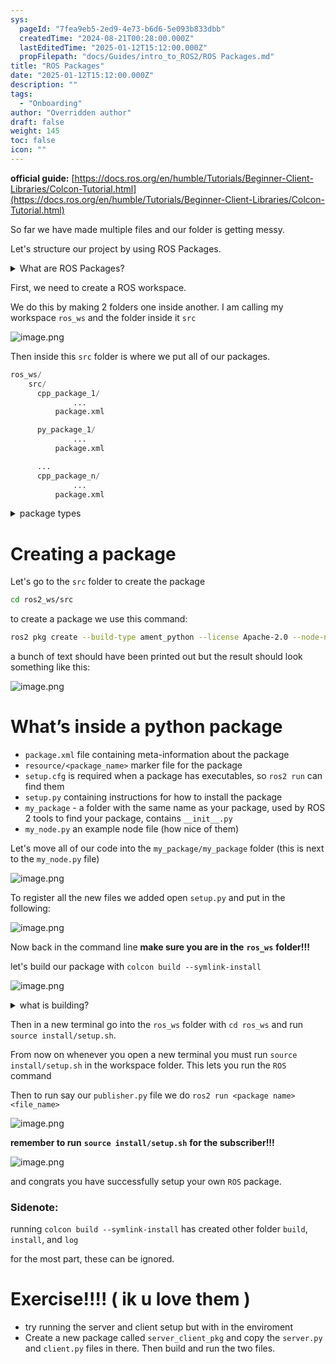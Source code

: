 ```yaml
---
sys:
  pageId: "7fea9eb5-2ed9-4e73-b6d6-5e093b833dbb"
  createdTime: "2024-08-21T00:28:00.000Z"
  lastEditedTime: "2025-01-12T15:12:00.000Z"
  propFilepath: "docs/Guides/intro_to_ROS2/ROS Packages.md"
title: "ROS Packages"
date: "2025-01-12T15:12:00.000Z"
description: ""
tags:
  - "Onboarding"
author: "Overridden author"
draft: false
weight: 145
toc: false
icon: ""
---
```


**official guide:** [https://docs.ros.org/en/humble/Tutorials/Beginner-Client-Libraries/Colcon-Tutorial.html](https://docs.ros.org/en/humble/Tutorials/Beginner-Client-Libraries/Colcon-Tutorial.html)

So far we have made multiple files and our folder is getting messy.

Let's structure our project by using ROS Packages.

<details>

<summary>What are ROS Packages?</summary>

ROS Packages are, as the name implies, packages of code that are highly sharable between ROS developers.

They consist of a folder, `package.xml` file, and source code

```python
      cpp_package_1/
		      ... imagine much code files here ..
          package.xml
```

</details>

First, we need to create a ROS workspace.

We do this by making 2 folders one inside another. I am calling my workspace `ros_ws` and the folder inside it `src`

![image.png](https://prod-files-secure.s3.us-west-2.amazonaws.com/d518164a-d88e-44d1-a4ee-3adb3bd8bce0/70706947-fd18-4537-a67b-e12946812d31/image.png?X-Amz-Algorithm=AWS4-HMAC-SHA256&X-Amz-Content-Sha256=UNSIGNED-PAYLOAD&X-Amz-Credential=ASIAZI2LB466UFJARZ57%2F20250613%2Fus-west-2%2Fs3%2Faws4_request&X-Amz-Date=20250613T190721Z&X-Amz-Expires=3600&X-Amz-Security-Token=IQoJb3JpZ2luX2VjEDIaCXVzLXdlc3QtMiJHMEUCIQCrT7a%2BroGFZTCjWKg1YQXg02956XJrSlEiZHlAWrreggIgA9qsTE0S2zQALdR0eqyefs1ZBeVS%2FMBIJWQ8MFU3Tosq%2FwMIGxAAGgw2Mzc0MjMxODM4MDUiDDdaC6KlyHLFRy0qzSrcA3kfbq1ayU3PinS9%2F3JJEcxk4Ml0JRO3h9WZ4i6xq0pTOvFSZa%2F1MRqenp8RjbgA%2FB4A5kjDSo4RdD3P5i6lnUTYUwzEUunIFRNssks0El8muUVx%2Fph94dfp67VLLT%2B9SqTIFKoMuXlIy5w7C2z3hOdiR1bq%2B5lINMd94W99xmI7SUyEhwml%2FXXSBKZKrAWhHawJS2rxYJvOohlx64aOQw3VAsYt2oYVEDzWYILMdLFEqfDV60xLJjvDc45iyt1i6ekCDkFku0AE1ny9pAMgLGV0%2FrziktHVcps%2FJo3fQyx5QFIh166xaw8DKrf3%2B8UOa1qLOvJVg2SJcaVPUku7GGs0Vtl1PMFhaEwqhY7r8JEd%2BkxfI%2FQvtV7NV0%2FA1zh3c%2FRl4Aay50GqKM4yQ2qrR11aiOMv0sZLXp1KE8fYnfAtGdT%2FeQ%2B5s5ZQkqBJbD6bq2Dkg2nsZWFA2duGBU1cpi5a9vm3zXvOgSXbc%2BiLCJ8H3stxhxLjPhArJzTM1aiC6%2FTtUdwMrwD5YOHhA0sLNQ%2FZuwQwnGNEfsDLEM4R9B6r3I0aP%2Fys%2BvDmdwjbEMF1YJKPu3QOLLgYrAqSFetaGqp%2B5y0rU1eQuxoaV1pfnj3g6fWfLVCZ%2BwDmtcZ9MN%2FSscIGOqUBu2e2NTpJGIiPqVkZ%2B%2FJxU4BAYwlBzFGV6AqjDtoudoD5wyKsgJpXSOgOJezvMSRAql7VrersXMah72x%2BGRSVHr1FL64mlH3UySS%2BK55cpQZAUrhRdmXzNxJPqPwEfZ4BojlyCJcEBFBfURwv28uDJU%2ByUm0d1ohydfCNKP%2BdIBa9vyoVcxB%2FkYdixExkjq7fSBZpJIBXIlU9MqEsBPMTksiViM%2Bz&X-Amz-Signature=7d3983baeb2e8488a068f3627190c8ca427e595c13ef6717b4dd058571b56cc3&X-Amz-SignedHeaders=host&x-amz-checksum-mode=ENABLED&x-id=GetObject)

Then inside this `src` folder is where we put all of our packages.

```python
ros_ws/
    src/
      cpp_package_1/
		      ...
          package.xml

      py_package_1/
		      ...
          package.xml

      ...
      cpp_package_n/
		      ...
          package.xml

```

<details>

<summary>package types</summary>

packages can be either `C++` or python.

the intern file structure is different for each but for this guide we will stick to creating python packages

</details>

# Creating a package

Let's go to the `src` folder to create the package

```bash
cd ros2_ws/src
```

to create a package we use this command:

```bash
ros2 pkg create --build-type ament_python --license Apache-2.0 --node-name my_node my_package
```

a bunch of text should have been printed out but the result should look something like this:

![image.png](https://prod-files-secure.s3.us-west-2.amazonaws.com/d518164a-d88e-44d1-a4ee-3adb3bd8bce0/e6cf1e3f-8512-4a3e-b131-079f800bf3e8/image.png?X-Amz-Algorithm=AWS4-HMAC-SHA256&X-Amz-Content-Sha256=UNSIGNED-PAYLOAD&X-Amz-Credential=ASIAZI2LB466UFJARZ57%2F20250613%2Fus-west-2%2Fs3%2Faws4_request&X-Amz-Date=20250613T190721Z&X-Amz-Expires=3600&X-Amz-Security-Token=IQoJb3JpZ2luX2VjEDIaCXVzLXdlc3QtMiJHMEUCIQCrT7a%2BroGFZTCjWKg1YQXg02956XJrSlEiZHlAWrreggIgA9qsTE0S2zQALdR0eqyefs1ZBeVS%2FMBIJWQ8MFU3Tosq%2FwMIGxAAGgw2Mzc0MjMxODM4MDUiDDdaC6KlyHLFRy0qzSrcA3kfbq1ayU3PinS9%2F3JJEcxk4Ml0JRO3h9WZ4i6xq0pTOvFSZa%2F1MRqenp8RjbgA%2FB4A5kjDSo4RdD3P5i6lnUTYUwzEUunIFRNssks0El8muUVx%2Fph94dfp67VLLT%2B9SqTIFKoMuXlIy5w7C2z3hOdiR1bq%2B5lINMd94W99xmI7SUyEhwml%2FXXSBKZKrAWhHawJS2rxYJvOohlx64aOQw3VAsYt2oYVEDzWYILMdLFEqfDV60xLJjvDc45iyt1i6ekCDkFku0AE1ny9pAMgLGV0%2FrziktHVcps%2FJo3fQyx5QFIh166xaw8DKrf3%2B8UOa1qLOvJVg2SJcaVPUku7GGs0Vtl1PMFhaEwqhY7r8JEd%2BkxfI%2FQvtV7NV0%2FA1zh3c%2FRl4Aay50GqKM4yQ2qrR11aiOMv0sZLXp1KE8fYnfAtGdT%2FeQ%2B5s5ZQkqBJbD6bq2Dkg2nsZWFA2duGBU1cpi5a9vm3zXvOgSXbc%2BiLCJ8H3stxhxLjPhArJzTM1aiC6%2FTtUdwMrwD5YOHhA0sLNQ%2FZuwQwnGNEfsDLEM4R9B6r3I0aP%2Fys%2BvDmdwjbEMF1YJKPu3QOLLgYrAqSFetaGqp%2B5y0rU1eQuxoaV1pfnj3g6fWfLVCZ%2BwDmtcZ9MN%2FSscIGOqUBu2e2NTpJGIiPqVkZ%2B%2FJxU4BAYwlBzFGV6AqjDtoudoD5wyKsgJpXSOgOJezvMSRAql7VrersXMah72x%2BGRSVHr1FL64mlH3UySS%2BK55cpQZAUrhRdmXzNxJPqPwEfZ4BojlyCJcEBFBfURwv28uDJU%2ByUm0d1ohydfCNKP%2BdIBa9vyoVcxB%2FkYdixExkjq7fSBZpJIBXIlU9MqEsBPMTksiViM%2Bz&X-Amz-Signature=e47abf11093f11820a41103419f74603acba55ce1ca338545a1dfb350b748dbf&X-Amz-SignedHeaders=host&x-amz-checksum-mode=ENABLED&x-id=GetObject)

# What’s inside a python package

- `package.xml` file containing meta-information about the package
- `resource/<package_name>` marker file for the package
- `setup.cfg` is required when a package has executables, so `ros2 run` can find them
- `setup.py` containing instructions for how to install the package
- `my_package` - a folder with the same name as your package, used by ROS 2 tools to find your package, contains `__init__.py`
- `my_node.py` an example node file (how nice of them)

Let's move all of our code into the `my_package/my_package` folder (this is next to the `my_node.py` file)

![image.png](https://prod-files-secure.s3.us-west-2.amazonaws.com/d518164a-d88e-44d1-a4ee-3adb3bd8bce0/9ce58f11-0da9-4d3e-b86d-506a9685d378/image.png?X-Amz-Algorithm=AWS4-HMAC-SHA256&X-Amz-Content-Sha256=UNSIGNED-PAYLOAD&X-Amz-Credential=ASIAZI2LB466UFJARZ57%2F20250613%2Fus-west-2%2Fs3%2Faws4_request&X-Amz-Date=20250613T190721Z&X-Amz-Expires=3600&X-Amz-Security-Token=IQoJb3JpZ2luX2VjEDIaCXVzLXdlc3QtMiJHMEUCIQCrT7a%2BroGFZTCjWKg1YQXg02956XJrSlEiZHlAWrreggIgA9qsTE0S2zQALdR0eqyefs1ZBeVS%2FMBIJWQ8MFU3Tosq%2FwMIGxAAGgw2Mzc0MjMxODM4MDUiDDdaC6KlyHLFRy0qzSrcA3kfbq1ayU3PinS9%2F3JJEcxk4Ml0JRO3h9WZ4i6xq0pTOvFSZa%2F1MRqenp8RjbgA%2FB4A5kjDSo4RdD3P5i6lnUTYUwzEUunIFRNssks0El8muUVx%2Fph94dfp67VLLT%2B9SqTIFKoMuXlIy5w7C2z3hOdiR1bq%2B5lINMd94W99xmI7SUyEhwml%2FXXSBKZKrAWhHawJS2rxYJvOohlx64aOQw3VAsYt2oYVEDzWYILMdLFEqfDV60xLJjvDc45iyt1i6ekCDkFku0AE1ny9pAMgLGV0%2FrziktHVcps%2FJo3fQyx5QFIh166xaw8DKrf3%2B8UOa1qLOvJVg2SJcaVPUku7GGs0Vtl1PMFhaEwqhY7r8JEd%2BkxfI%2FQvtV7NV0%2FA1zh3c%2FRl4Aay50GqKM4yQ2qrR11aiOMv0sZLXp1KE8fYnfAtGdT%2FeQ%2B5s5ZQkqBJbD6bq2Dkg2nsZWFA2duGBU1cpi5a9vm3zXvOgSXbc%2BiLCJ8H3stxhxLjPhArJzTM1aiC6%2FTtUdwMrwD5YOHhA0sLNQ%2FZuwQwnGNEfsDLEM4R9B6r3I0aP%2Fys%2BvDmdwjbEMF1YJKPu3QOLLgYrAqSFetaGqp%2B5y0rU1eQuxoaV1pfnj3g6fWfLVCZ%2BwDmtcZ9MN%2FSscIGOqUBu2e2NTpJGIiPqVkZ%2B%2FJxU4BAYwlBzFGV6AqjDtoudoD5wyKsgJpXSOgOJezvMSRAql7VrersXMah72x%2BGRSVHr1FL64mlH3UySS%2BK55cpQZAUrhRdmXzNxJPqPwEfZ4BojlyCJcEBFBfURwv28uDJU%2ByUm0d1ohydfCNKP%2BdIBa9vyoVcxB%2FkYdixExkjq7fSBZpJIBXIlU9MqEsBPMTksiViM%2Bz&X-Amz-Signature=c2039f061ffffbed97a4b7afd14ad72d984fe6f7dc9a8f3b75f9c733c490b610&X-Amz-SignedHeaders=host&x-amz-checksum-mode=ENABLED&x-id=GetObject)

To register all the new files we added open `setup.py` and put in the following:

![image.png](https://prod-files-secure.s3.us-west-2.amazonaws.com/d518164a-d88e-44d1-a4ee-3adb3bd8bce0/1cd7c262-4cae-4496-9d75-c178537d24a2/image.png?X-Amz-Algorithm=AWS4-HMAC-SHA256&X-Amz-Content-Sha256=UNSIGNED-PAYLOAD&X-Amz-Credential=ASIAZI2LB466UFJARZ57%2F20250613%2Fus-west-2%2Fs3%2Faws4_request&X-Amz-Date=20250613T190721Z&X-Amz-Expires=3600&X-Amz-Security-Token=IQoJb3JpZ2luX2VjEDIaCXVzLXdlc3QtMiJHMEUCIQCrT7a%2BroGFZTCjWKg1YQXg02956XJrSlEiZHlAWrreggIgA9qsTE0S2zQALdR0eqyefs1ZBeVS%2FMBIJWQ8MFU3Tosq%2FwMIGxAAGgw2Mzc0MjMxODM4MDUiDDdaC6KlyHLFRy0qzSrcA3kfbq1ayU3PinS9%2F3JJEcxk4Ml0JRO3h9WZ4i6xq0pTOvFSZa%2F1MRqenp8RjbgA%2FB4A5kjDSo4RdD3P5i6lnUTYUwzEUunIFRNssks0El8muUVx%2Fph94dfp67VLLT%2B9SqTIFKoMuXlIy5w7C2z3hOdiR1bq%2B5lINMd94W99xmI7SUyEhwml%2FXXSBKZKrAWhHawJS2rxYJvOohlx64aOQw3VAsYt2oYVEDzWYILMdLFEqfDV60xLJjvDc45iyt1i6ekCDkFku0AE1ny9pAMgLGV0%2FrziktHVcps%2FJo3fQyx5QFIh166xaw8DKrf3%2B8UOa1qLOvJVg2SJcaVPUku7GGs0Vtl1PMFhaEwqhY7r8JEd%2BkxfI%2FQvtV7NV0%2FA1zh3c%2FRl4Aay50GqKM4yQ2qrR11aiOMv0sZLXp1KE8fYnfAtGdT%2FeQ%2B5s5ZQkqBJbD6bq2Dkg2nsZWFA2duGBU1cpi5a9vm3zXvOgSXbc%2BiLCJ8H3stxhxLjPhArJzTM1aiC6%2FTtUdwMrwD5YOHhA0sLNQ%2FZuwQwnGNEfsDLEM4R9B6r3I0aP%2Fys%2BvDmdwjbEMF1YJKPu3QOLLgYrAqSFetaGqp%2B5y0rU1eQuxoaV1pfnj3g6fWfLVCZ%2BwDmtcZ9MN%2FSscIGOqUBu2e2NTpJGIiPqVkZ%2B%2FJxU4BAYwlBzFGV6AqjDtoudoD5wyKsgJpXSOgOJezvMSRAql7VrersXMah72x%2BGRSVHr1FL64mlH3UySS%2BK55cpQZAUrhRdmXzNxJPqPwEfZ4BojlyCJcEBFBfURwv28uDJU%2ByUm0d1ohydfCNKP%2BdIBa9vyoVcxB%2FkYdixExkjq7fSBZpJIBXIlU9MqEsBPMTksiViM%2Bz&X-Amz-Signature=a69a7a1f087223cffc36e07e6a99ebeadbb19c08f08876edfa9e70c022751d60&X-Amz-SignedHeaders=host&x-amz-checksum-mode=ENABLED&x-id=GetObject)

Now back in the command line **make sure you are in the** **`ros_ws`** **folder!!!**

let's build our package with `colcon build --symlink-install`

![image.png](https://prod-files-secure.s3.us-west-2.amazonaws.com/d518164a-d88e-44d1-a4ee-3adb3bd8bce0/2f2a0d27-b173-48fd-b189-5f5c0ce65619/image.png?X-Amz-Algorithm=AWS4-HMAC-SHA256&X-Amz-Content-Sha256=UNSIGNED-PAYLOAD&X-Amz-Credential=ASIAZI2LB466UFJARZ57%2F20250613%2Fus-west-2%2Fs3%2Faws4_request&X-Amz-Date=20250613T190721Z&X-Amz-Expires=3600&X-Amz-Security-Token=IQoJb3JpZ2luX2VjEDIaCXVzLXdlc3QtMiJHMEUCIQCrT7a%2BroGFZTCjWKg1YQXg02956XJrSlEiZHlAWrreggIgA9qsTE0S2zQALdR0eqyefs1ZBeVS%2FMBIJWQ8MFU3Tosq%2FwMIGxAAGgw2Mzc0MjMxODM4MDUiDDdaC6KlyHLFRy0qzSrcA3kfbq1ayU3PinS9%2F3JJEcxk4Ml0JRO3h9WZ4i6xq0pTOvFSZa%2F1MRqenp8RjbgA%2FB4A5kjDSo4RdD3P5i6lnUTYUwzEUunIFRNssks0El8muUVx%2Fph94dfp67VLLT%2B9SqTIFKoMuXlIy5w7C2z3hOdiR1bq%2B5lINMd94W99xmI7SUyEhwml%2FXXSBKZKrAWhHawJS2rxYJvOohlx64aOQw3VAsYt2oYVEDzWYILMdLFEqfDV60xLJjvDc45iyt1i6ekCDkFku0AE1ny9pAMgLGV0%2FrziktHVcps%2FJo3fQyx5QFIh166xaw8DKrf3%2B8UOa1qLOvJVg2SJcaVPUku7GGs0Vtl1PMFhaEwqhY7r8JEd%2BkxfI%2FQvtV7NV0%2FA1zh3c%2FRl4Aay50GqKM4yQ2qrR11aiOMv0sZLXp1KE8fYnfAtGdT%2FeQ%2B5s5ZQkqBJbD6bq2Dkg2nsZWFA2duGBU1cpi5a9vm3zXvOgSXbc%2BiLCJ8H3stxhxLjPhArJzTM1aiC6%2FTtUdwMrwD5YOHhA0sLNQ%2FZuwQwnGNEfsDLEM4R9B6r3I0aP%2Fys%2BvDmdwjbEMF1YJKPu3QOLLgYrAqSFetaGqp%2B5y0rU1eQuxoaV1pfnj3g6fWfLVCZ%2BwDmtcZ9MN%2FSscIGOqUBu2e2NTpJGIiPqVkZ%2B%2FJxU4BAYwlBzFGV6AqjDtoudoD5wyKsgJpXSOgOJezvMSRAql7VrersXMah72x%2BGRSVHr1FL64mlH3UySS%2BK55cpQZAUrhRdmXzNxJPqPwEfZ4BojlyCJcEBFBfURwv28uDJU%2ByUm0d1ohydfCNKP%2BdIBa9vyoVcxB%2FkYdixExkjq7fSBZpJIBXIlU9MqEsBPMTksiViM%2Bz&X-Amz-Signature=897caa78686709d1fe3dfdaf0670106713f16152a1418cfa00ce53d6af4f1f61&X-Amz-SignedHeaders=host&x-amz-checksum-mode=ENABLED&x-id=GetObject)

<details>

<summary>what is building?</summary>

if you are a CS major at Rose-Hulman you will learn the answer to this in CSSE132

but TLDR; is it combines all the code files into one program that can be run easily 

</details>

Then in a new terminal go into the `ros_ws` folder with `cd ros_ws` and run `source install/setup.sh`. 

From now on whenever you open a new terminal you must run `source install/setup.sh` in the workspace folder. This lets you run the `ROS` command

Then to run say our `publisher.py` file we do `ros2 run <package name> <file_name>`

![image.png](https://prod-files-secure.s3.us-west-2.amazonaws.com/d518164a-d88e-44d1-a4ee-3adb3bd8bce0/4f4b1219-3a44-4632-aa0a-ce3471699f59/image.png?X-Amz-Algorithm=AWS4-HMAC-SHA256&X-Amz-Content-Sha256=UNSIGNED-PAYLOAD&X-Amz-Credential=ASIAZI2LB466UFJARZ57%2F20250613%2Fus-west-2%2Fs3%2Faws4_request&X-Amz-Date=20250613T190721Z&X-Amz-Expires=3600&X-Amz-Security-Token=IQoJb3JpZ2luX2VjEDIaCXVzLXdlc3QtMiJHMEUCIQCrT7a%2BroGFZTCjWKg1YQXg02956XJrSlEiZHlAWrreggIgA9qsTE0S2zQALdR0eqyefs1ZBeVS%2FMBIJWQ8MFU3Tosq%2FwMIGxAAGgw2Mzc0MjMxODM4MDUiDDdaC6KlyHLFRy0qzSrcA3kfbq1ayU3PinS9%2F3JJEcxk4Ml0JRO3h9WZ4i6xq0pTOvFSZa%2F1MRqenp8RjbgA%2FB4A5kjDSo4RdD3P5i6lnUTYUwzEUunIFRNssks0El8muUVx%2Fph94dfp67VLLT%2B9SqTIFKoMuXlIy5w7C2z3hOdiR1bq%2B5lINMd94W99xmI7SUyEhwml%2FXXSBKZKrAWhHawJS2rxYJvOohlx64aOQw3VAsYt2oYVEDzWYILMdLFEqfDV60xLJjvDc45iyt1i6ekCDkFku0AE1ny9pAMgLGV0%2FrziktHVcps%2FJo3fQyx5QFIh166xaw8DKrf3%2B8UOa1qLOvJVg2SJcaVPUku7GGs0Vtl1PMFhaEwqhY7r8JEd%2BkxfI%2FQvtV7NV0%2FA1zh3c%2FRl4Aay50GqKM4yQ2qrR11aiOMv0sZLXp1KE8fYnfAtGdT%2FeQ%2B5s5ZQkqBJbD6bq2Dkg2nsZWFA2duGBU1cpi5a9vm3zXvOgSXbc%2BiLCJ8H3stxhxLjPhArJzTM1aiC6%2FTtUdwMrwD5YOHhA0sLNQ%2FZuwQwnGNEfsDLEM4R9B6r3I0aP%2Fys%2BvDmdwjbEMF1YJKPu3QOLLgYrAqSFetaGqp%2B5y0rU1eQuxoaV1pfnj3g6fWfLVCZ%2BwDmtcZ9MN%2FSscIGOqUBu2e2NTpJGIiPqVkZ%2B%2FJxU4BAYwlBzFGV6AqjDtoudoD5wyKsgJpXSOgOJezvMSRAql7VrersXMah72x%2BGRSVHr1FL64mlH3UySS%2BK55cpQZAUrhRdmXzNxJPqPwEfZ4BojlyCJcEBFBfURwv28uDJU%2ByUm0d1ohydfCNKP%2BdIBa9vyoVcxB%2FkYdixExkjq7fSBZpJIBXIlU9MqEsBPMTksiViM%2Bz&X-Amz-Signature=33c0227ee9e7a8b8f319e458f5a5a1835d55035bb256e0dedcf1b680f67da043&X-Amz-SignedHeaders=host&x-amz-checksum-mode=ENABLED&x-id=GetObject)

**remember to run** **`source install/setup.sh`** **for the subscriber!!!**

![image.png](https://prod-files-secure.s3.us-west-2.amazonaws.com/d518164a-d88e-44d1-a4ee-3adb3bd8bce0/02121119-dad4-49ec-8356-c956108b4243/image.png?X-Amz-Algorithm=AWS4-HMAC-SHA256&X-Amz-Content-Sha256=UNSIGNED-PAYLOAD&X-Amz-Credential=ASIAZI2LB466UFJARZ57%2F20250613%2Fus-west-2%2Fs3%2Faws4_request&X-Amz-Date=20250613T190721Z&X-Amz-Expires=3600&X-Amz-Security-Token=IQoJb3JpZ2luX2VjEDIaCXVzLXdlc3QtMiJHMEUCIQCrT7a%2BroGFZTCjWKg1YQXg02956XJrSlEiZHlAWrreggIgA9qsTE0S2zQALdR0eqyefs1ZBeVS%2FMBIJWQ8MFU3Tosq%2FwMIGxAAGgw2Mzc0MjMxODM4MDUiDDdaC6KlyHLFRy0qzSrcA3kfbq1ayU3PinS9%2F3JJEcxk4Ml0JRO3h9WZ4i6xq0pTOvFSZa%2F1MRqenp8RjbgA%2FB4A5kjDSo4RdD3P5i6lnUTYUwzEUunIFRNssks0El8muUVx%2Fph94dfp67VLLT%2B9SqTIFKoMuXlIy5w7C2z3hOdiR1bq%2B5lINMd94W99xmI7SUyEhwml%2FXXSBKZKrAWhHawJS2rxYJvOohlx64aOQw3VAsYt2oYVEDzWYILMdLFEqfDV60xLJjvDc45iyt1i6ekCDkFku0AE1ny9pAMgLGV0%2FrziktHVcps%2FJo3fQyx5QFIh166xaw8DKrf3%2B8UOa1qLOvJVg2SJcaVPUku7GGs0Vtl1PMFhaEwqhY7r8JEd%2BkxfI%2FQvtV7NV0%2FA1zh3c%2FRl4Aay50GqKM4yQ2qrR11aiOMv0sZLXp1KE8fYnfAtGdT%2FeQ%2B5s5ZQkqBJbD6bq2Dkg2nsZWFA2duGBU1cpi5a9vm3zXvOgSXbc%2BiLCJ8H3stxhxLjPhArJzTM1aiC6%2FTtUdwMrwD5YOHhA0sLNQ%2FZuwQwnGNEfsDLEM4R9B6r3I0aP%2Fys%2BvDmdwjbEMF1YJKPu3QOLLgYrAqSFetaGqp%2B5y0rU1eQuxoaV1pfnj3g6fWfLVCZ%2BwDmtcZ9MN%2FSscIGOqUBu2e2NTpJGIiPqVkZ%2B%2FJxU4BAYwlBzFGV6AqjDtoudoD5wyKsgJpXSOgOJezvMSRAql7VrersXMah72x%2BGRSVHr1FL64mlH3UySS%2BK55cpQZAUrhRdmXzNxJPqPwEfZ4BojlyCJcEBFBfURwv28uDJU%2ByUm0d1ohydfCNKP%2BdIBa9vyoVcxB%2FkYdixExkjq7fSBZpJIBXIlU9MqEsBPMTksiViM%2Bz&X-Amz-Signature=38f0cb010f45549e96f87700d6231bdfc71701b7a55e74b615bc3b8248275d16&X-Amz-SignedHeaders=host&x-amz-checksum-mode=ENABLED&x-id=GetObject)

and congrats you have successfully setup your own `ROS` package.

### Sidenote:

running `colcon build --symlink-install` has created other folder `build`, `install`, and `log`

for the most part, these can be ignored.

# Exercise!!!! ( ik u love them )

- try running the server and client setup but with in the enviroment
- Create a new package called `server_client_pkg` and copy the `server.py` and `client.py` files in there. Then build and run the two files.

